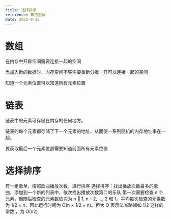 ```yaml
---
title: 选择排序
reference: 算法图解
date: 2022-9-15
---
```


# 数组

在内存中开辟空间需要连接一起的空间

当加入新的数据时，内存空间不够需要重新分批一开可以连接一起的空间

知道一个元素位置可以知道所有元素位置

# 链表

链表中的元素可存储在内存的任何地方。

链表的每个元素都存储了下一个元素的地址，从而使一系列随机的内存地址串在一起。

要获取最后一个元素位置需要知道前面所有元素位置

# 选择排序

有一组歌单，按照歌曲播放次数，进行排序
选择排序：找出播放次数最多的歌曲，添加到一个新的列表中，依次找出播放次数第二的乐队
第一次需要检查 n 个元素，但随后检查的元素数依次为 n  1, n – 2, …, 2 和 1。平均每次检查的元素数为 1/2 × n，因此运行时间为 O(n × 1/2 × n)。但大 O 表示法省略诸如 1/2 这样的常数 ，为 O(n2)
